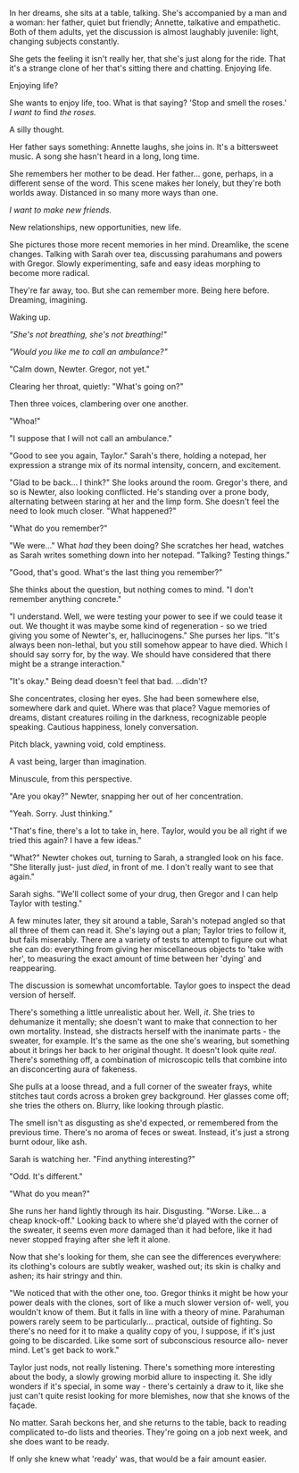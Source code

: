 In her dreams, she sits at a table, talking. She's accompanied by a man and a woman: her father, quiet but friendly; Annette, talkative and empathetic. Both of them adults, yet the discussion is almost laughably juvenile: light, changing subjects constantly.

She gets the feeling it isn't really her, that she's just along for the ride. That it's a strange clone of her that's sitting there and chatting. Enjoying life.

Enjoying life?

She wants to enjoy life, too. What is that saying? 'Stop and smell the roses.' *I want to* find *the roses.* 

A silly thought. 

Her father says something: Annette laughs, she joins in. It's a bittersweet music. A song she hasn't heard in a long, long time.

She remembers her mother to be dead. Her father... gone, perhaps, in a different sense of the word. This scene makes her lonely, but they're both worlds away. Distanced in so many more ways than one. 

*I want to make new friends.*

New relationships, new opportunities, new life.

She pictures those more recent memories in her mind. Dreamlike, the scene changes. Talking with Sarah over tea, discussing parahumans and powers with Gregor. Slowly experimenting, safe and easy ideas morphing to become more radical.

They're far away, too. But she can remember more. Being here before. Dreaming, imagining. 

Waking up.

*"She's not breathing, she's not breathing!"*

*"Would you like me to call an ambulance?"*

"Calm down, Newter. Gregor, not yet."

Clearing her throat, quietly: "What's going on?"

Then three voices, clambering over one another.

"Whoa!" 

"I suppose that I will not call an ambulance." 

"Good to see you again, Taylor." Sarah's there, holding a notepad, her expression a strange mix of its normal intensity, concern, and excitement.

"Glad to be back... I think?" She looks around the room. Gregor's there, and so is Newter, also looking conflicted. He's standing over a prone body, alternating between staring at her and the limp form. She doesn't feel the need to look much closer. "What happened?"

"What do you remember?" 

"We were..." What *had* they been doing? She scratches her head, watches as Sarah writes something down into her notepad. "Talking? Testing things."

"Good, that's good. What's the last thing you remember?"

She thinks about the question, but nothing comes to mind. "I don't remember anything concrete."

"I understand. Well, we were testing your power to see if we could tease it out. We thought it was maybe some kind of regeneration - so we tried giving you some of Newter's, er, hallucinogens." She purses her lips. "It's always been non-lethal, but you still somehow appear to have died. Which I should say sorry for, by the way. We should have considered that there might be a strange interaction."

"It's okay." Being dead doesn't feel that bad. ...didn't?

She concentrates, closing her eyes. She had been somewhere else, somewhere dark and quiet. Where was that place? Vague memories of dreams, distant creatures roiling in the darkness, recognizable people speaking. Cautious happiness, lonely conversation.

Pitch black, yawning void, cold emptiness.

A vast being, larger than imagination.

Minuscule, from this perspective.

"Are you okay?" Newter, snapping her out of her concentration.

"Yeah. Sorry. Just thinking."

"That's fine, there's a lot to take in, here. Taylor, would you be all right if we tried this again? I have a few ideas."

"What?" Newter chokes out, turning to Sarah, a strangled look on his face. "She literally just- just *died*, in front of me. I don't really want to see that again."

Sarah sighs. "We'll collect some of your drug, then Gregor and I can help Taylor with testing."

A few minutes later, they sit around a table, Sarah's notepad angled so that all three of them can read it. She's laying out a plan; Taylor tries to follow it, but fails miserably. There are a variety of tests to attempt to figure out what she can do: everything from giving her miscellaneous objects to 'take with her', to measuring the exact amount of time between her 'dying' and reappearing.

The discussion is somewhat uncomfortable. Taylor goes to inspect the dead version of herself.

There's something a little unrealistic about her. Well, *it*. She tries to dehumanize it mentally; she doesn't want to make that connection to her own mortality. Instead, she distracts herself with the inanimate parts - the sweater, for example. It's the same as the one she's wearing, but something about it brings her back to her original thought. It doesn't look quite *real*. There's something off, a combination of microscopic tells that combine into an disconcerting aura of fakeness.

She pulls at a loose thread, and a full corner of the sweater frays, white stitches taut cords across a broken grey background. Her glasses come off; she tries the others on. Blurry, like looking through plastic.

The smell isn't as disgusting as she'd expected, or remembered from the previous time. There's no aroma of feces or sweat. Instead, it's just a strong burnt odour, like ash.

Sarah is watching her. "Find anything interesting?"

"Odd. It's different."

"What do you mean?"

She runs her hand lightly through its hair. Disgusting. "Worse. Like... a cheap knock-off." Looking back to where she'd played with the corner of the sweater, it seems even *more* damaged than it had before, like it had never stopped fraying after she left it alone.

Now that she's looking for them, she can see the differences everywhere: its clothing's colours are subtly weaker, washed out; its skin is chalky and ashen; its hair stringy and thin.

"We noticed that with the other one, too. Gregor thinks it might be how your power deals with the clones, sort of like a much slower version of- well, you wouldn't know of them. But it falls in line with a theory of mine. Parahuman powers rarely seem to be particularly... practical, outside of fighting. So there's no need for it to make a quality copy of you, I suppose, if it's just going to be discarded. Like some sort of subconscious resource allo- never mind. Let's get back to work."

Taylor just nods, not really listening. There's something more interesting about the body, a slowly growing morbid allure to inspecting it. She idly wonders if it's special, in some way - there's certainly a draw to it, like she just can't quite resist looking for more blemishes, now that she knows of the façade. 

No matter. Sarah beckons her, and she returns to the table, back to reading complicated to-do lists and theories. They're going on a job next week, and she does want to be ready.

If only she knew what 'ready' was, that would be a fair amount easier.
